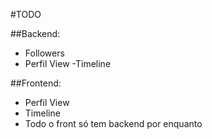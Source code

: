 #TODO


##Backend:
- Followers
- Perfil View
-Timeline

##Frontend:
- Perfil View
- Timeline
- Todo o front só tem backend por enquanto

